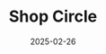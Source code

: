 ---  
layout: startup_page  
title: "Shop Circle"  
id: "shopcircle.co"  
permalink: "/shopcircleshopcircle.co02262025/"  
website: "https://shopcircle.co/"  
funding_round: "Series B"  
funding_amount: "$60M"  
investors: "Nextalia Ventures, Endeavor Catalyst, NFX, QED Investors, 645 Ventures, 3VC, i80 Group"  
about: "Shop Circle offers a unified platform of apps for e-commerce businesses, addressing the challenges of managing multiple app providers. The company focuses on commerce-centric solutions powered by AI, including product discovery, upselling, and inventory management, all integrated within its platform. Shop Circle has seen significant revenue growth and profitability, and it works closely with Shopify."  
markets: "E-commerce, AI, Enterprise Software, Software"  
hq: "London, England, United Kingdom"  
founded_year: "2021"  
linkedin: "https://www.linkedin.com/company/shop-circle"  
twitter: "https://twitter.com/shopcircleco"  
instagram: ""  
facebook: "https://www.facebook.com/shopcircleco"  
crunchbase: "https://www.crunchbase.com/organization/shop-circle"  
pitchbook: "https://pitchbook.com/profiles/company/481948-48"  

date_display: "26-Feb-2025"  
date: "2025-02-26"

# SEO Optimization  
meta_title: "Shop Circle - Series B Funding ($60M)"  
meta_description: "Shop Circle, Shop Circle offers a unified platform of apps for e-commerce businesses, addressing the challenges of managing multiple app providers. The company foc..."  
meta_keywords: "Shop Circle, E-commerce, AI, Enterprise Software, Software, Series B funding"  
canonical_url: "https://startup.projectstartups.com/shopcircleshopcircle.co02262025/"  
---